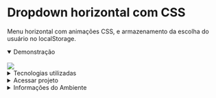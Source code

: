 # Dropdown horizontal com CSS

Menu horizontal com animações CSS, e armazenamento da escolha do usuário no localStorage.

<details open>
  <summary>
    Demonstração
  </summary>
  <br>
  <a href="#"><img src="assets/images/readme/dropdown.gif"></a>
</details>

<details>
  <summary>
    Tecnologias utilizadas
  </summary>
  <br>
  <ul>
    <li>HTML5</li>
    <li>Sass v1.57.1</li>
    <li>Typescript v4.4.4</li>
    <li>TailwindCss v2.2.19</li>
  </ul>
</details>

<details>
  <summary>
    Acessar projeto
  </summary>
  <br>
  https://rauldiamantino.github.io/dropdown/
</details>

<details>

<summary>Informações do Ambiente</summary>

- Clonar o repositório: `git clone https://github.com/rauldiamantino/dropdown`

- Compilar Sass: `sass assets/scss/style.scss:assets/dist/css/style.css --style compressed`

- Compilar TypeScript: `npx tsc`

</details>


